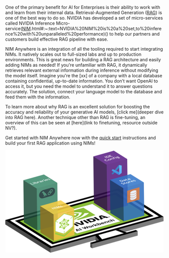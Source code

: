 One of the primary benefit for AI for Enterprises is their ability to work with and learn from their internal data. Retrieval-Augmented Generation ([RAG](https://blogs.nvidia.com/blog/what-is-retrieval-augmented-generation/)) is one of the best way to do so. NVIDIA has developed a set of micro-services called NVIDIA Inference Micro-service([NIM]((https://docs.nvidia.com/nim/large-language-models/latest/introduction)).html#:~:text=NVIDIA%20NIM%20is%20a%20set,to%20inference%20with%20unparalleled%20performance)() to help our partners and customers build effective RAG pipeline with ease. 

NIM Anywhere is an integration of all the tooling required to start integrating NIMs. It natively scales out to full-sized labs and up to production environments. This is great news for building a RAG architecture and easily adding NIMs as needed! If you're unfamiliar with RAG, it dynamically retrieves relevant
external information during inference without modifying the model
itself. Imagine you're the [xx] of a company with a local database containing confidential, up-to-date information. You don’t want OpenAI to access it, but you need the model to understand it to answer questions accurately. The solution, connect your language model to the database and feed them with the information. 

To learn more about why RAG is an excellent solution for boosting the accuracy and reliability of your generative AI models, [click me](deeper dive into RAG here). Another technique other than RAG is fine-tuning, an overview of this can be seen at [here](link to finetuning, resource outside NV?).

Get started with NIM Anywhere now with the [quick start](#quick-start) instructions and build your first RAG application using NIMs!

![NIM Anywhere Screenshot](_static/nim-anywhere.png)

